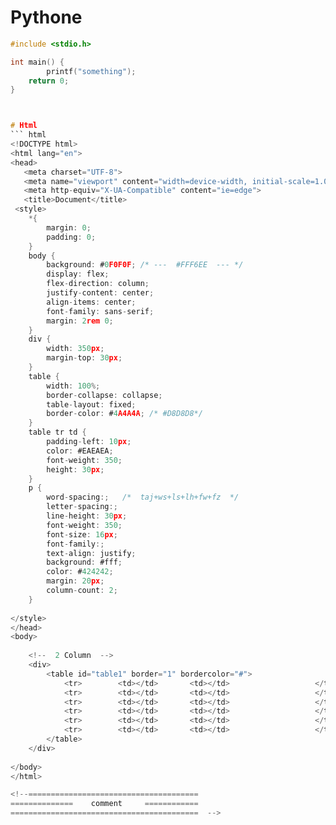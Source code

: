 # Pythone

```C
#include <stdio.h>

int main() {
        printf("something");
    return 0;
}



# Html
``` html
<!DOCTYPE html>
<html lang="en">
<head>
   <meta charset="UTF-8">
   <meta name="viewport" content="width=device-width, initial-scale=1.0">
   <meta http-equiv="X-UA-Compatible" content="ie=edge">
   <title>Document</title>
 <style>
	*{
		margin: 0;
		padding: 0;
	}
	body {
		background: #0F0F0F; /* ---  #FFF6EE  --- */ 
		display: flex;
		flex-direction: column;
		justify-content: center;
		align-items: center; 
		font-family: sans-serif;
		margin: 2rem 0;
	} 
	div {
		width: 350px;
		margin-top: 30px;
	}
	table {
		width: 100%;
		border-collapse: collapse;
		table-layout: fixed;
		border-color: #4A4A4A; /* #D8D8D8*/
	}
	table tr td {
		padding-left: 10px;
		color: #EAEAEA;
		font-weight: 350;
		height: 30px;
	}
	p { 
		word-spacing:;	 /*  taj+ws+ls+lh+fw+fz  */
		letter-spacing:;
		line-height: 30px;
		font-weight: 350;
		font-size: 16px;
		font-family:;
		text-align: justify;
		background: #fff;
		color: #424242;
		margin: 20px;
		column-count: 2;
	}
	
</style>
</head>
<body>
	
	<!--  2 Column  --> 
	<div>
		<table id="table1" border="1" bordercolor="#">
			<tr>		<td></td>		<td></td>					</tr>
			<tr>		<td></td>		<td></td>					</tr>
			<tr>		<td></td>		<td></td>					</tr>
			<tr>		<td></td>		<td></td>					</tr>
			<tr>		<td></td>		<td></td>					</tr>
			<tr>		<td></td>		<td></td>					</tr>
		</table>
	</div> 	
	
</body>
</html> 

<!--======================================
==============    comment     ============
==========================================  --> 

